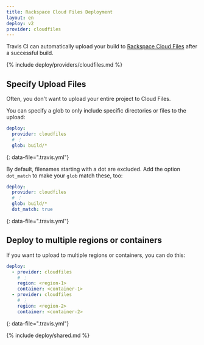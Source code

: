 ```yaml
---
title: Rackspace Cloud Files Deployment
layout: en
deploy: v2
provider: cloudfiles
---
```


Travis CI can automatically upload your build to [Rackspace Cloud Files](https://www.rackspace.com/cloud/files/) after a successful build.

{% include deploy/providers/cloudfiles.md %}

## Specify Upload Files

Often, you don't want to upload your entire project to Cloud Files.

You can specify a glob to only include specific directories or files to the upload:

```yaml
deploy:
  provider: cloudfiles
  # ⋮
  glob: build/*
```
{: data-file=".travis.yml"}

By default, filenames starting with a dot are excluded. Add the option
`dot_match` to make your `glob` match these, too:

```yaml
deploy:
  provider: cloudfiles
  # ⋮
  glob: build/*
  dot_match: true
```
{: data-file=".travis.yml"}

## Deploy to multiple regions or containers

If you want to upload to multiple regions or containers, you can do this:

```yaml
deploy:
  - provider: cloudfiles
    # ⋮
    region: <region-1>
    container: <container-1>
  - provider: cloudfiles
    # ⋮
    region: <region-2>
    container: <container-2>
```
{: data-file=".travis.yml"}

{% include deploy/shared.md %}
